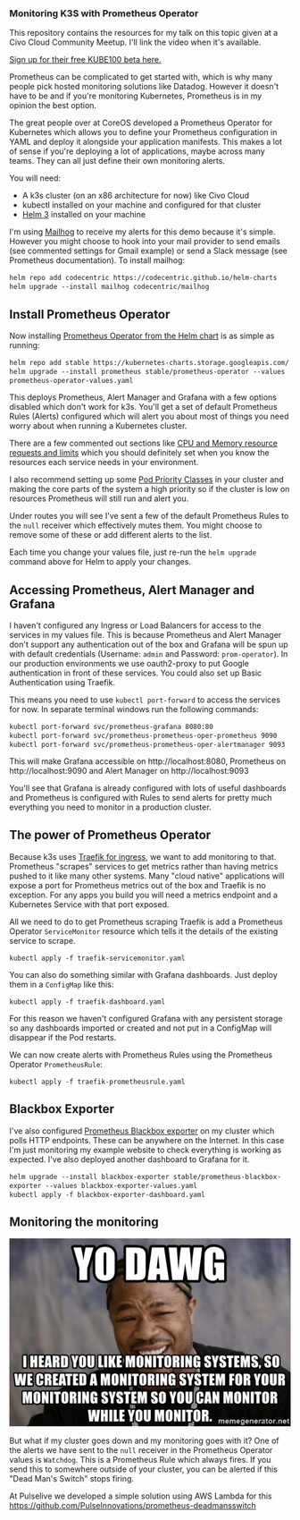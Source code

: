 ### Monitoring K3S with Prometheus Operator

This repository contains the resources for my talk on this topic given at a Civo Cloud Community Meetup. I'll link the video when it's available.

[Sign up for their free KUBE100 beta here.](https://www.civo.com/?ref=63c625)

Prometheus can be complicated to get started with, which is why many people pick hosted monitoring solutions like Datadog. However it doesn't have to be and if you're monitoring Kubernetes, Prometheus is in my opinion the best option.

The great people over at CoreOS developed a Prometheus Operator for Kubernetes which allows you to define your Prometheus configuration in YAML and deploy it alongside your application manifests. This makes a lot of sense if you're deploying a lot of applications, maybe across many teams. They can all just define their own monitoring alerts.

You will need:
- A k3s cluster (on an x86 architecture for now) like Civo Cloud
- kubectl installed on your machine and configured for that cluster
- [Helm 3](https://helm.sh) installed on your machine

I'm using [Mailhog](https://github.com/mailhog/MailHog) to receive my alerts for this demo because it's simple. However you might choose to hook into your mail provider to send emails (see commented settings for Gmail example) or send a Slack message (see Prometheus documentation). To install mailhog:

```
helm repo add codecentric https://codecentric.github.io/helm-charts
helm upgrade --install mailhog codecentric/mailhog
```

## Install Prometheus Operator

Now installing [Prometheus Operator from the Helm chart](https://github.com/helm/charts/tree/master/stable/prometheus-operator) is as simple as running:
```
helm repo add stable https://kubernetes-charts.storage.googleapis.com/
helm upgrade --install prometheus stable/prometheus-operator --values prometheus-operator-values.yaml
```

This deploys Prometheus, Alert Manager and Grafana with a few options disabled which don't work for k3s. You'll get a set of default Prometheus Rules (Alerts) configured which will alert you about most of things you need worry about when running a Kubernetes cluster.

There are a few commented out sections like [CPU and Memory resource requests and limits](https://kubernetes.io/docs/concepts/configuration/manage-resources-containers/) which you should definitely set when you know the resources each service needs in your environment. 

I also recommend setting up some [Pod Priority Classes](https://kubernetes.io/docs/concepts/configuration/pod-priority-preemption/) in your cluster and making the core parts of the system a high priority so if the cluster is low on resources Prometheus will still run and alert you. 

Under routes you will see I've sent a few of the default Prometheus Rules to the `null` receiver which effectively mutes them. You might choose to remove some of these or add different alerts to the list.

Each time you change your values file, just re-run the `helm upgrade` command above for Helm to apply your changes.

## Accessing Prometheus, Alert Manager and Grafana

I haven't configured any Ingress or Load Balancers for access to the services in my values file. This is because Prometheus and Alert Manager don't support any authentication out of the box and Grafana will be spun up with default credentials (Username: `admin` and Password: `prom-operator`). In our production environments we use oauth2-proxy to put Google authentication in front of these services. You could also set up Basic Authentication using Traefik.

This means you need to use `kubectl port-forward` to access the services for now. In separate terminal windows run the following commands:

```
kubectl port-forward svc/prometheus-grafana 8080:80
kubectl port-forward svc/prometheus-prometheus-oper-prometheus 9090
kubectl port-forward svc/prometheus-prometheus-oper-alertmanager 9093
```

This will make Grafana accessible on http://localhost:8080, Prometheus on http://localhost:9090 and Alert Manager on http://localhost:9093

You'll see that Grafana is already configured with lots of useful dashboards and Prometheus is configured with Rules to send alerts for pretty much everything you need to monitor in a production cluster.

## The power of Prometheus Operator

Because k3s uses [Traefik for ingress](https://rancher.com/docs/k3s/latest/en/networking/#traefik-ingress-controller), we want to add monitoring to that. Prometheus "scrapes" services to get metrics rather than having metrics pushed to it like many other systems. Many "cloud native" applications will expose a port for Prometheus metrics out of the box and Traefik is no exception. For any apps you build you will need a metrics endpoint and a Kubernetes Service with that port exposed.

All we need to do to get Prometheus scraping Traefik is add a Prometheus Operator `ServiceMonitor` resource which tells it the details of the existing service to scrape. 

```
kubectl apply -f traefik-servicemonitor.yaml
```

You can also do something similar with Grafana dashboards. Just deploy them in a `ConfigMap` like this:

```
kubectl apply -f traefik-dashboard.yaml
```

For this reason we haven't configured Grafana with any persistent storage so any dashboards imported or created and not put in a ConfigMap will disappear if the Pod restarts.

We can now create alerts with Prometheus Rules using the Prometheus Operator `PrometheusRule`:

```
kubectl apply -f traefik-prometheusrule.yaml
```

## Blackbox Exporter

I've also configured [Prometheus Blackbox exporter](https://github.com/prometheus/blackbox_exporter) on my cluster which polls HTTP endpoints. These can be anywhere on the Internet. In this case I'm just monitoring my example website to check everything is working as expected. I've also deployed another dashboard to Grafana for it.

```
helm upgrade --install blackbox-exporter stable/prometheus-blackbox-exporter --values blackbox-exporter-values.yaml
kubectl apply -f blackbox-exporter-dashboard.yaml
```

## Monitoring the monitoring

![Xzibit Meme](./xzibit.jpg)

But what if my cluster goes down and my monitoring goes with it? One of the alerts we have sent to the `null` receiver in the Prometheus Operator values is `Watchdog`. This is a Prometheus Rule which always fires. If you send this to somewhere outside of your cluster, you can be alerted if this "Dead Man's Switch" stops firing.

At Pulselive we developed a simple solution using AWS Lambda for this https://github.com/PulseInnovations/prometheus-deadmansswitch
